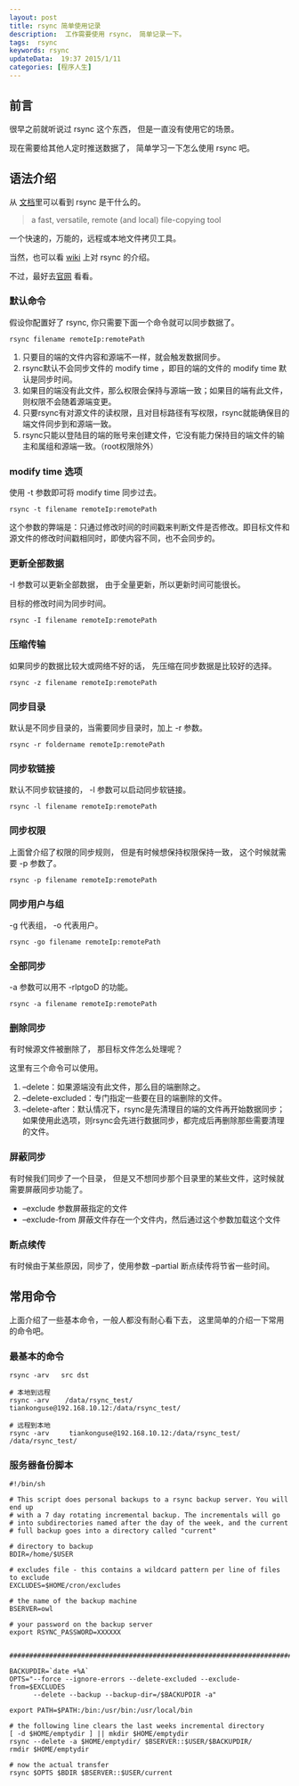 ```yaml
---  
layout: post  
title: rsync 简单使用记录
description:  工作需要使用 rsync， 简单记录一下。  
tags:  rsync
keywords: rsync
updateData:  19:37 2015/1/11
categories: [程序人生]
---  
```



## 前言

很早之前就听说过 rsync 这个东西， 但是一直没有使用它的场景。  

现在需要给其他人定时推送数据了， 简单学习一下怎么使用 rsync 吧。  


## 语法介绍

从 [文档][man-rsync]里可以看到 rsync 是干什么的。  


>  a fast, versatile, remote (and local) file-copying tool


一个快速的，万能的，远程或本地文件拷贝工具。  

当然，也可以看 [wiki][wiki-rsync] 上对 rsync 的介绍。  


不过，最好去[官网][rsync-samba] 看看。  


### 默认命令

假设你配置好了 rsync, 你只需要下面一个命令就可以同步数据了。  

```
rsync filename remoteIp:remotePath
```


1. 只要目的端的文件内容和源端不一样，就会触发数据同步。
2. rsync默认不会同步文件的 modify time ，即目的端的文件的 modify time 默认是同步时间。
3. 如果目的端没有此文件，那么权限会保持与源端一致；如果目的端有此文件，则权限不会随着源端变更。
4. 只要rsync有对源文件的读权限，且对目标路径有写权限，rsync就能确保目的端文件同步到和源端一致。
5. rsync只能以登陆目的端的账号来创建文件，它没有能力保持目的端文件的输主和属组和源端一致。（root权限除外）


### modify time 选项

使用 -t 参数即可将 modify time 同步过去。  

```
rsync -t filename remoteIp:remotePath
```

这个参数的弊端是：只通过修改时间的时间戳来判断文件是否修改。即目标文件和源文件的修改时间戳相同时，即使内容不同，也不会同步的。  


### 更新全部数据

-I 参数可以更新全部数据， 由于全量更新，所以更新时间可能很长。  

目标的修改时间为同步时间。


```
rsync -I filename remoteIp:remotePath
```

### 压缩传输

如果同步的数据比较大或网络不好的话， 先压缩在同步数据是比较好的选择。  

```
rsync -z filename remoteIp:remotePath
```

### 同步目录

默认是不同步目录的，当需要同步目录时，加上 -r 参数。  

```
rsync -r foldername remoteIp:remotePath
```


### 同步软链接

默认不同步软链接的， -l 参数可以启动同步软链接。  

```
rsync -l filename remoteIp:remotePath
```  


### 同步权限

上面曾介绍了权限的同步规则， 但是有时候想保持权限保持一致， 这个时候就需要 -p 参数了。  

```
rsync -p filename remoteIp:remotePath
```  


### 同步用户与组

-g 代表组， -o 代表用户。  

```
rsync -go filename remoteIp:remotePath
```  


### 全部同步

-a 参数可以用不 -rlptgoD 的功能。  

```
rsync -a filename remoteIp:remotePath
``` 


### 删除同步

有时候源文件被删除了， 那目标文件怎么处理呢？  

这里有三个命令可以使用。

1. –delete：如果源端没有此文件，那么目的端删除之。
2. –delete-excluded：专门指定一些要在目的端删除的文件。
3. –delete-after：默认情况下，rsync是先清理目的端的文件再开始数据同步；如果使用此选项，则rsync会先进行数据同步，都完成后再删除那些需要清理的文件。


### 屏蔽同步

有时候我们同步了一个目录， 但是又不想同步那个目录里的某些文件，这时候就需要屏蔽同步功能了。  


* –exclude 参数屏蔽指定的文件
* –exclude-from 屏蔽文件存在一个文件内，然后通过这个参数加载这个文件

### 断点续传

有时候由于某些原因，同步了，使用参数 –partial 断点续传将节省一些时间。  


## 常用命令


上面介绍了一些基本命令，一般人都没有耐心看下去， 这里简单的介绍一下常用的命令吧。  


### 最基本的命令

```
rsync -arv   src dst

# 本地到远程
rsync -arv    /data/rsync_test/   tiankonguse@192.168.10.12:/data/rsync_test/ 

# 远程到本地
rsync -arv     tiankonguse@192.168.10.12:/data/rsync_test/    /data/rsync_test/
```


### 服务器备份脚本

```
#!/bin/sh

# This script does personal backups to a rsync backup server. You will end up
# with a 7 day rotating incremental backup. The incrementals will go
# into subdirectories named after the day of the week, and the current
# full backup goes into a directory called "current"

# directory to backup
BDIR=/home/$USER

# excludes file - this contains a wildcard pattern per line of files to exclude
EXCLUDES=$HOME/cron/excludes

# the name of the backup machine
BSERVER=owl

# your password on the backup server
export RSYNC_PASSWORD=XXXXXX


########################################################################

BACKUPDIR=`date +%A`
OPTS="--force --ignore-errors --delete-excluded --exclude-from=$EXCLUDES 
      --delete --backup --backup-dir=/$BACKUPDIR -a"

export PATH=$PATH:/bin:/usr/bin:/usr/local/bin

# the following line clears the last weeks incremental directory
[ -d $HOME/emptydir ] || mkdir $HOME/emptydir
rsync --delete -a $HOME/emptydir/ $BSERVER::$USER/$BACKUPDIR/
rmdir $HOME/emptydir

# now the actual transfer
rsync $OPTS $BDIR $BSERVER::$USER/current
```




[roclinux]: http://roclinux.cn/?p=2643
[rsync-samba]: http://rsync.samba.org/
[wiki-rsync]: http://en.wikipedia.org/wiki/Rsync
[man-rsync]: http://rsync.samba.org/ftp/rsync/rsync.html